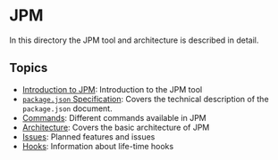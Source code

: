 # JPM

In this directory the JPM tool and architecture is described in detail.

## Topics

  - [Introduction to JPM](intro.md): Introduction to the JPM tool
  - [`package.json` Specification](package_specification.md): Covers the
    technical description of the `package.json` document.
  - [Commands](commands.md): Different commands available in JPM
  - [Architecture](architecture.md): Covers the basic architecture of JPM
  - [Issues](planned_features_and_issues.md): Planned features and issues
  - [Hooks](hooks.md): Information about life-time hooks


